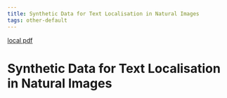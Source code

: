 ```yaml
---
title: Synthetic Data for Text Localisation in Natural Images
tags: other-default
---
```


[local pdf](../../../pdfs/Synthetic%20Data%20for%20Text%20Localisation%20in%20Natural%20Images.pdf)

# Synthetic Data for Text Localisation in Natural Images
